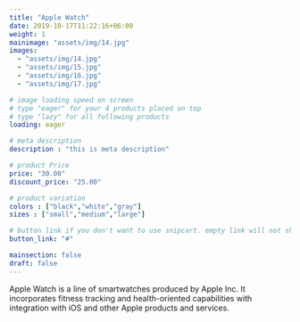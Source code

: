```yaml
---
title: "Apple Watch"
date: 2019-10-17T11:22:16+06:00
weight: 1
mainimage: "assets/img/14.jpg"
images: 
  - "assets/img/14.jpg"
  - "assets/img/15.jpg"
  - "assets/img/16.jpg"
  - "assets/img/17.jpg"

# image loading speed on screen
# type "eager" for your 4 products placed on top
# type "lazy" for all following products
loading: eager

# meta description
description : "this is meta description"

# product Price
price: "30.00"
discount_price: "25.00"

# product variation
colors : ["black","white","gray"]
sizes : ["small","medium","large"]

# button link if you don't want to use snipcart. empty link will not show button
button_link: "#"

mainsection: false
draft: false
---
```


Apple Watch is a line of smartwatches produced by Apple Inc. It incorporates fitness tracking and health-oriented capabilities with integration with iOS and other Apple products and services.